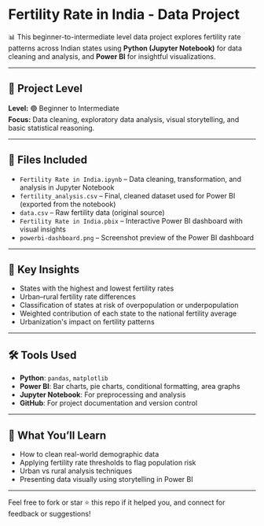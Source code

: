 # Fertility Rate in India - Data Project

📊 This beginner-to-intermediate level data project explores fertility rate patterns across Indian states using **Python (Jupyter Notebook)** for data cleaning and analysis, and **Power BI** for insightful visualizations.

---

## 🚀 Project Level
**Level:** 🟢 Beginner to Intermediate  
**Focus:** Data cleaning, exploratory data analysis, visual storytelling, and basic statistical reasoning.

---

## 📂 Files Included

- `Fertility Rate in India.ipynb` – Data cleaning, transformation, and analysis in Jupyter Notebook  
- `fertility_analysis.csv` – Final, cleaned dataset used for Power BI (exported from the notebook)  
- `data.csv` – Raw fertility data (original source)  
- `Fertility Rate in India.pbix` – Interactive Power BI dashboard with visual insights  
- `powerbi-dashboard.png` – Screenshot preview of the Power BI dashboard  

---

## 📌 Key Insights
- States with the highest and lowest fertility rates
- Urban–rural fertility rate differences
- Classification of states at risk of overpopulation or underpopulation
- Weighted contribution of each state to the national fertility average
- Urbanization's impact on fertility patterns

---

## 🛠️ Tools Used

- **Python**: `pandas`, `matplotlib`  
- **Power BI**: Bar charts, pie charts, conditional formatting, area graphs  
- **Jupyter Notebook**: For preprocessing and analysis  
- **GitHub**: For project documentation and version control

---

## 🧠 What You’ll Learn
- How to clean real-world demographic data
- Applying fertility rate thresholds to flag population risk
- Urban vs rural analysis techniques
- Presenting data visually using storytelling in Power BI

---

Feel free to fork or star ⭐ this repo if it helped you, and connect for feedback or suggestions!

